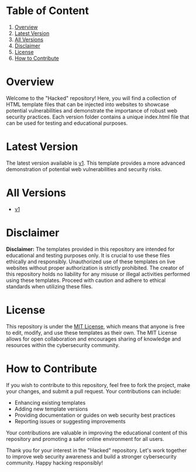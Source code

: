 # Table of Content
1. [Overview](#overview)
2. [Latest Version](#latest-version)
3. [All Versions](#all-versions)
4. [Disclaimer](#disclaimer)
5. [License](#license)
6. [How to Contribute](#how-to-contribute)

# Overview
Welcome to the "Hacked" repository!
Here, you will find a collection of HTML template files that can be injected into websites to showcase potential vulnerabilities and demonstrate the importance of robust web security practices.
Each version folder contains a unique index.html file that can be used for testing and educational purposes.

# Latest Version
The latest version available is [v1](v1).
This template provides a more advanced demonstration of potential web vulnerabilities and security risks.

# All Versions
- [v1](v1)

# Disclaimer
**Disclaimer:**
The templates provided in this repository are intended for educational and testing purposes only.
It is crucial to use these files ethically and responsibly.
Unauthorized use of these templates on live websites without proper authorization is strictly prohibited.
The creator of this repository holds no liability for any misuse or illegal activities performed using these templates.
Proceed with caution and adhere to ethical standards when utilizing these files.

# License
This repository is under the [MIT License](LICENSE), which means that anyone is free to edit, modify, and use these templates as their own.
The MIT License allows for open collaboration and encourages sharing of knowledge and resources within the cybersecurity community.

# How to Contribute
If you wish to contribute to this repository, feel free to fork the project, make your changes, and submit a pull request.
Your contributions can include:
- Enhancing existing templates
- Adding new template versions
- Providing documentation or guides on web security best practices
- Reporting issues or suggesting improvements

Your contributions are valuable in improving the educational content of this repository and promoting a safer online environment for all users.

Thank you for your interest in the "Hacked" repository.
Let's work together to improve web security awareness and build a stronger cybersecurity community.
Happy hacking responsibly!
